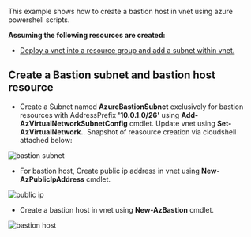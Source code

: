 This example shows how to create a bastion host in vnet using azure powershell scripts.

**Assuming the following resources are created:**
* [Deploy a vnet into a resource group and add a subnet within vnet.](VNet/README.md)

## Create a Bastion subnet and bastion host resource

* Create a Subnet named **AzureBastionSubnet** exclusively for bastion resources with AddressPrefix **'10.0.1.0/26'** using **Add-AzVirtualNetworkSubnetConfig** cmdlet. Update vnet using **Set-AzVirtualNetwork.**. Snapshot of reasource creation via cloudshell attached below:

![bastion subnet](https://github.com/user-attachments/assets/033e26df-3a04-467b-bd21-199954482a1a)

* For bastion host, Create public ip address in vnet using **New-AzPublicIpAddress** cmdlet.
  
![public ip](https://github.com/user-attachments/assets/eb908b1a-798b-435a-a720-0f5ce866a4c8)

* Create a bastion host in vnet using **New-AzBastion** cmdlet.

![bastion host](https://github.com/user-attachments/assets/67f090c8-1bff-4db1-bda3-a26744a75a03)

